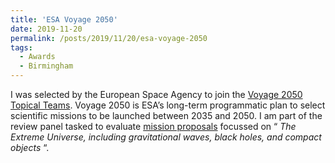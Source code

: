```yaml
---
title: 'ESA Voyage 2050'
date: 2019-11-20
permalink: /posts/2019/11/20/esa-voyage-2050
tags:
  - Awards
  - Birmingham
---
```


I was selected by the European Space Agency to join the [Voyage 2050 Topical Teams](<https://www.cosmos.esa.int/web/voyage-2050/topical-teams>). Voyage 2050 is ESA’s long-term programmatic plan to select scientific missions to be launched between 2035 and 2050. I am part of the review panel tasked to evaluate [mission proposals](<https://www.cosmos.esa.int/web/voyage-2050/white-papers>) focussed on “ _The Extreme Universe, including gravitational waves, black holes, and compact objects_ “.


